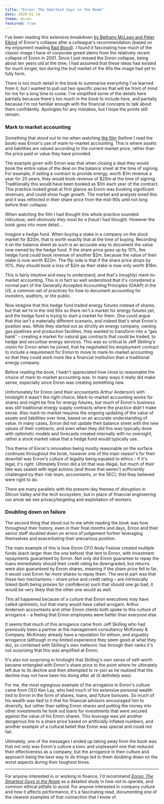 ```yaml
---
title: "Enron: The Smartest Guys in the Room"
date: 2020-01-14
theme: enron
featured: true
---
```


I've been reading this extensive breakdown [by Bethany McLean and Peter
Elkind][enron-link] of Enron's collapse after a colleague's recommendation
(based on my enjoyment reading [Bad Blood][bad-blood-link]). I found it
fascinating how much of the classic image I have of corporate greed stems from
the relatively recent collapse of Enron in 2001. Since I just missed the Enron
collapse, being about ten years old at the time, I had assumed that these ideas
had existed for much longer, but during the bull market of the 90s the image had
yet to fully form.

There is too much detail in the book to summarise everything I've learned from
it, but I wanted to pull out two specific pieces that will be front of mind for
me for a long time to come. I've simplified some of the details here partially
because there's too much in the book to include here, and partially because I'm
not familiar enough with the financial concepts to talk about them confidently.
Apologies for any mistakes, but I hope the points still remain.

### Mark to market accounting

Something that stood out to me when watching [the film][enron-film-link] (before
I read the book) was Enron's use of mark-to-market accounting. This is
where assets and liabilities are valued according to the current market price,
rather than the price paid or value they have provided.

The example given with Enron was that when closing a deal they would book the
entire value of the deal on the balance sheet at the time of signing. For
example, if selling a contract to provide energy, worth $1m revenue a year for
20 years, they would book revenue of $20m at the time of signing. Traditionally
this would have been booked as \$1m each year of the contract. This practice
looked great at first glance as Enron was booking significant revenues, and
could show huge growth. The market and analysts loved this and it was reflected
in their share price from the mid-90s until not long before their collapse.

When watching the film I had thought this whole practice sounded ridiculous;
_well obviously they must be a fraud_ I had thought. However the book goes into
more detail...

Imagine a hedge fund. When buying a stake in a company on the stock market for
$20m, that is worth exactly that at the time of buying. Recording it on the
balance sheet as such is an accurate way to document the value now owned by the
hedge fund. If the share price goes up by 10%, the hedge fund could book revenue
of another $2m, because the value of their stake is now worth $22m. The flip
side is that if the share price drops by 10%, they should book a loss of $2m as
their stake is now only worth \$18m.

This is fairly intuitive and easy to understand, and that's
(roughly) mark-to-market accounting. This is in fact so well understood
that it's considered a normal part of the Generally Accepted Accounting
Principles (GAAP) in the US, a common set of practices for how to document
accounting for investors, auditors, or the public.

Now imagine that this hedge fund traded energy futures instead of shares, but
that we're in the mid 90s so there isn't a market for energy futures yet, and
the hedge fund is trying to start a market for them. One could argue that this
isn't a materially different scenario, and indeed that's what Enron's position
was. While they started out as strictly an energy company, owning gas pipelines
and production facilities, they wanted to transform into a “gas bank” – creating
a market for natural gas contracts that could be traded, to hedge and securitise
energy services. This was so critical to Jeff Skilling's vision for Enron when
he joined, that he negotiated his employment contract to include a requirement
for Enron to move to mark-to-market accounting so that they could work more like
a financial institution than a traditional energy company.

Before reading the book, I hadn't appreciated how close to reasonable the choice
of mark-to-market accounting was. In many ways it really did make sense,
especially since Enron was creating something new.

Unfortunately for Enron (and their accountants Arthur Anderson) with hindsight
it wasn't the right choice. Mark-to-market accounting works for shares and might
be fine for energy futures, but much of Enron's business was still traditional
energy supply contracts where the practice didn't make sense. Also
mark-to-market requires the ongoing updating of the value of assets and
liabilities over time, based on an accurate understanding of value. In many
cases, Enron did not update their balance sheet with the new values of their
contracts, and even when they did this was typically done with optimistic models
and forecasts created internally with no oversight, rather a stock market value
that a hedge fund would typically use.

This theme of Enron's innovation being mostly reasonable on the surface
continues throughout the book, however one of the main reason's for their
downfall was Enron's culture of legality being equated to ethics – if it's
legal, it's _right_. Ultimately Enron did a lot that was illegal, but much of
their fate was sealed with legal actions (and those that weren't sufficiently
challenged by their risk team, accountants, or the SEC), that they believed were
right to do.

There are many parallels with the present-day themes of _disruption_ in Silicon
Valley and the tech ecosystem, but in place of financial engineering run amok we
see privacy/targeting and exploitation of workers.

### Doubling down on failure

The second thing that stood out to me while reading the book was how throughout
their history, even in their final months and days, Enron and their senior staff
doubled down on errors of judgement further leveraging themselves and
exacerbating their precarious position.

The main example of this is how Enron CFO Andy Fastow created multiple funds
(each larger than the one before) that lent to Enron, with investment repayments
guaranteed by Enron. Not only did Enron guarantee to repay the loans immediately
should their credit rating be downgraded, but returns were also guaranteed
by Enron shares, meaning if the share price fell to far, it would cost Enron
far more shares to repay them. The worst part was that these two mechanisms –
share price and credit rating – are intrinsically linked (both being proxies for
confidence) such that should one go bad, it would be very likely that the other
one would as well.

This all happened because of a culture that Enron executives may have called
optimistic, but that many would have called arrogant. Arthur Anderson
accountants and other Enron clients both spoke to this culture of arrogance – a
feeling that Enron employees were better than everyone else.

It seems that much of this arrogance came from Jeff Skilling who had
previously been a partner at the management consultancy McKinsey & Company.
McKinsey already have a reputation for elitism, and arguably arrogance (although
in my limited experience they seem good at what they do), so combined with
Skilling's own meteoric rise through their ranks it's not surprising that this
was amplified at Enron.

It's also not surprising in hindsight that Skilling's own sense of self-worth
became entangled with Enron's share price to the point where he ultimately left
due to its decline and then attempted to re-join as he realised that the decline
may not have been his doing after all (it definitely was).

For me, the most egregious example of the arrogance in Enron's culture came from
CEO Ken Lay, who had much of his extensive personal wealth tied to Enron in the
form of shares, loans, and future bonuses. So much of his wealth was tied to it
that his financial advisors encouraged him to diversify, but rather than selling
Enron shares and putting the money into other investments he took out loans for
investments that were secured against the value of his Enron shares. This
leverage was yet another dangerous link to a share price based on artificially
inflated numbers, and another example of a cultural belief that Enron was
special and could not fail.

Ultimately, one of the messages I ended up taking away from the book was that
not only was Enron's culture a toxic and unpleasant one that reduced their
effectiveness as a company, but the arrogance in their culture and approach
being the best way to do things led to them doubling down on the worst aspects
during their toughest times.

---

For anyone interested in or working in finance, I'd recommend [_Enron: The
Smartest Guys in the Room_][enron-link] as a detailed study in how not to
operate, and common ethical pitfalls to avoid. For anyone interested in company
culture and how it affects performance, it's a fascinating read, documenting one
of the clearest examples of that connection that I know of.

[enron-link]: https://amzn.to/36crEBw
[bad-blood-link]: https://amzn.to/36gavHh
[enron-film-link]: https://amzn.to/2TC8CQf
